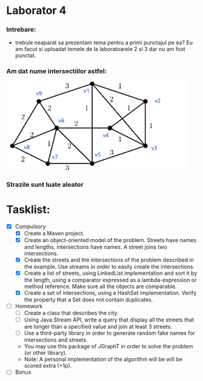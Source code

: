 # Laborator 4

### Intrebare:
- trebuie neaparat sa prezentam tema pentru a primi punctajul pe ea? Eu am facut si uploadat temele de la laboratoarele 2 si 3 dar nu am fost punctat.

### Am dat nume intersectiilor astfel:

![o poza cu un graf](./graf.png)

### Strazile sunt luate aleator

# Tasklist:

- [x] Compulsory
  - [x] Create a Maven project.
  - [x] Create an object-oriented model of the problem. Streets have names and lengths, intersections have names. A street joins two intersections.
  - [x] Create the streets and the intersections of the problem described in the example. Use streams in order to easily create the intersections.
  - [x] Create a list of streets, using LinkedList implementation and sort it by the length, using a comparator expressed as a lambda-expression or method reference. Make sure all the objects are comparable.
  - [x] Create a set of intersections, using a HashSet implementation. Verify the property that a Set does not contain duplicates. 
- [ ] Homework
  - [ ] Create a class that describes the city.
  - [ ] Using Java Stream API, write a query that display all the streets that are longer than a specified value and join at least 3 streets.
  - [ ] Use a third-party library in order to generate random fake names for intersections and streets.
  - You may use this package of JGraphT in order to solve the problem (or other library).
  - Note: A personal implementation of the algorithm will be will be scored extra (+1p). 
- [ ] Bonus
